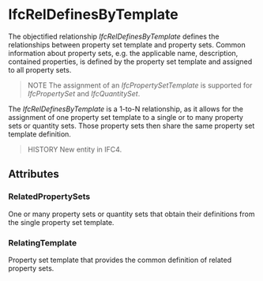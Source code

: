 # IfcRelDefinesByTemplate

The objectified relationship _IfcRelDefinesByTemplate_ defines the relationships between property set template and property sets. Common information about property sets, e.g. the applicable name, description, contained properties, is defined by the property set template and assigned to all property sets.

> NOTE  The assignment of an _IfcPropertySetTemplate_ is supported for _IfcPropertySet_ and _IfcQuantitySet_.

The _IfcRelDefinesByTemplate_ is a 1-to-N relationship, as it allows for the assignment of one property set template to a single or to many property sets or quantity sets. Those property sets then share the same property set template definition.

> HISTORY  New entity in IFC4.

## Attributes

### RelatedPropertySets
One or many property sets or quantity sets that obtain their definitions from the single property set template.

### RelatingTemplate
Property set template that provides the common definition of related property sets.
